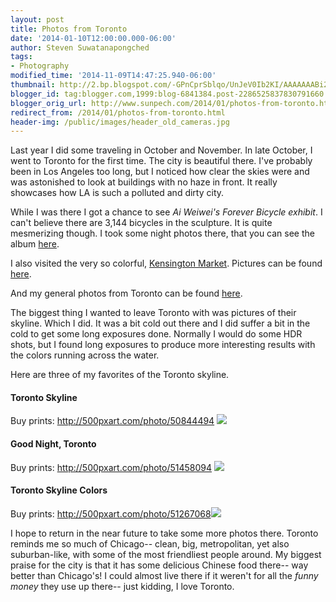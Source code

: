 ```yaml
---
layout: post
title: Photos from Toronto
date: '2014-01-10T12:00:00.000-06:00'
author: Steven Suwatanapongched
tags:
- Photography
modified_time: '2014-11-09T14:47:25.940-06:00'
thumbnail: http://2.bp.blogspot.com/-GPnCprSblqo/UnJeV0Ib2KI/AAAAAAABi2s/jenw0b9_upY/s600/2013-10-27+at+20-10-06.jpg
blogger_id: tag:blogger.com,1999:blog-6841384.post-2286525837830791660
blogger_orig_url: http://www.sunpech.com/2014/01/photos-from-toronto.html
redirect_from: /2014/01/photos-from-toronto.html
header-img: /public/images/header_old_cameras.jpg
---
```


Last year I did some traveling in October and November. In late October, I went to Toronto for the first time. The city is beautiful there. I've probably been in Los Angeles too long, but I noticed how clear the skies were and was astonished to look at buildings with no haze in front. It really showcases how LA is such a polluted and dirty city.

While I was there I got a chance to see <i>Ai Weiwei's Forever Bicycle exhibit</i>. I can't believe there are 3,144 bicycles in the sculpture. It is quite mesmerizing though. I took some night photos there, that you can see the album <a href="https://plus.google.com/photos/+StevenSuwatanapongched/albums/5940914158795778913">here</a>.

I also visited the very so colorful, <a href="http://www.kensington-market.ca/">Kensington Market</a>. Pictures can be found <a href="https://plus.google.com/photos/+StevenSuwatanapongched/albums/5940913815147924913">here</a>.

And my general photos from Toronto can be found <a href="https://plus.google.com/photos/+StevenSuwatanapongched/albums/5940913477363035793">here</a>.

The biggest thing I wanted to leave Toronto with was pictures of their skyline. Which I did. It was a bit cold out there and I did suffer a bit in the cold to get some long exposures done. Normally I would do some HDR shots, but I found long exposures to produce more interesting results with the colors running across the water.

Here are three of my favorites of the Toronto skyline.

#### Toronto Skyline
Buy prints: <a href="http://500pxart.com/photo/50844494">http://500pxart.com/photo/50844494</a>
<img border="0" src="http://2.bp.blogspot.com/-GPnCprSblqo/UnJeV0Ib2KI/AAAAAAABi2s/jenw0b9_upY/s600/2013-10-27+at+20-10-06.jpg"   />

#### Good Night, Toronto
Buy prints: <a href="http://500pxart.com/photo/51458094">http://500pxart.com/photo/51458094</a>
<img border="0" src="http://2.bp.blogspot.com/-CO4fU7Q0Eds/UnJeU_FpXWI/AAAAAAABi2g/1sJtu3yhpZg/s600/2013-10-27+at+18-34-35.jpg"   />

#### Toronto Skyline Colors
Buy prints: <a href="http://500pxart.com/photo/51267068">http://500pxart.com/photo/51267068</a><img border="0" src="http://4.bp.blogspot.com/-M27DT8UQ2HY/UnJeWRBHw1I/AAAAAAABi24/hJWHMbL2Cuo/s600/2013-10-28+at+23-21-18.jpg"   />

I hope to return in the near future to take some more photos there. Toronto reminds me so much of Chicago-- clean, big, metropolitan, yet also suburban-like, with some of the most friendliest people around. My biggest praise for the city is that it has some delicious Chinese food there-- way better than Chicago's! I could almost live there if it weren't for all the <i>funny money</i> they use up there-- just kidding, I love Toronto.
